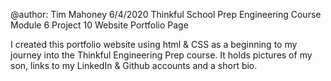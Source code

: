 @author: Tim Mahoney
6/4/2020
Thinkful School
Prep Engineering Course
Module 6 Project 10
Website Portfolio Page


I created this portfolio website using html & CSS as a beginning to my journey into the Thinkful Engineering Prep course. It holds pictures of my son, links to my LinkedIn & Github accounts and a short bio.